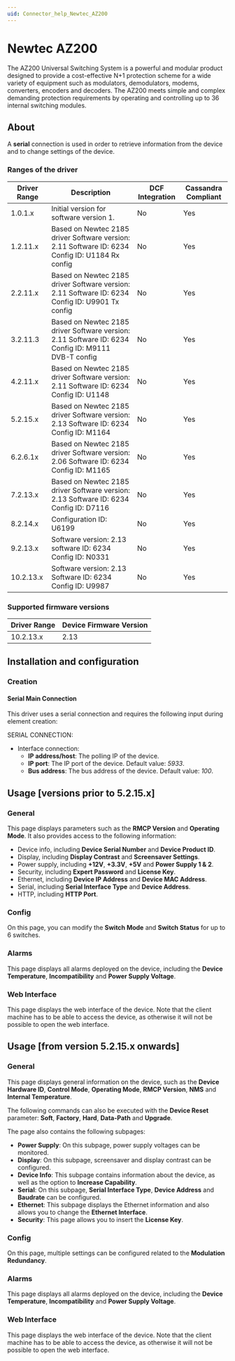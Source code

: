 ```yaml
---
uid: Connector_help_Newtec_AZ200
---
```


# Newtec AZ200

The AZ200 Universal Switching System is a powerful and modular product designed to provide a cost-effective N+1 protection scheme for a wide variety of equipment such as modulators, demodulators, modems, converters, encoders and decoders. The AZ200 meets simple and complex demanding protection requirements by operating and controlling up to 36 internal switching modules.

## About

A **serial** connection is used in order to retrieve information from the device and to change settings of the device.

### Ranges of the driver

| **Driver Range** | **Description**                                                                                    | **DCF Integration** | **Cassandra Compliant** |
|------------------|----------------------------------------------------------------------------------------------------|---------------------|-------------------------|
| 1.0.1.x          | Initial version for software version 1.                                                            | No                  | Yes                     |
| 1.2.11.x         | Based on Newtec 2185 driver Software version: 2.11 Software ID: 6234 Config ID: U1184 Rx config    | No                  | Yes                     |
| 2.2.11.x         | Based on Newtec 2185 driver Software version: 2.11 Software ID: 6234 Config ID: U9901 Tx config    | No                  | Yes                     |
| 3.2.11.3         | Based on Newtec 2185 driver Software version: 2.11 Software ID: 6234 Config ID: M9111 DVB-T config | No                  | Yes                     |
| 4.2.11.x         | Based on Newtec 2185 driver Software version: 2.11 Software ID: 6234 Config ID: U1148              | No                  | Yes                     |
| 5.2.15.x         | Based on Newtec 2185 driver Software version: 2.13 Software ID: 6234 Config ID: M1164              | No                  | Yes                     |
| 6.2.6.1x         | Based on Newtec 2185 driver Software version: 2.06 Software ID: 6234 Config ID: M1165              | No                  | Yes                     |
| 7.2.13.x         | Based on Newtec 2185 driver Software version: 2.13 Software ID: 6234 Config ID: D7116              | No                  | Yes                     |
| 8.2.14.x         | Configuration ID: U6199                                                                            | No                  | Yes                     |
| 9.2.13.x         | Software version: 2.13 software ID: 6234 Config ID: N0331                                          | No                  | Yes                     |
| 10.2.13.x        | Software version: 2.13 Software ID: 6234 Config ID: U9987                                          | No                  | Yes                     |

### Supported firmware versions

| **Driver Range** | **Device Firmware Version** |
|------------------|-----------------------------|
| 10.2.13.x        | 2.13                        |

## Installation and configuration

### Creation

#### Serial Main Connection

This driver uses a serial connection and requires the following input during element creation:

SERIAL CONNECTION:

- Interface connection:
  - **IP address/host**: The polling IP of the device.
  - **IP port**: The IP port of the device. Default value: *5933*.
  - **Bus address**: The bus address of the device. Default value: *100*.

## Usage \[versions prior to 5.2.15.x\]

### General

This page displays parameters such as the **RMCP Version** and **Operating Mode**. It also provides access to the following information:

- Device info, including **Device Serial Number** and **Device Product ID**.
- Display, including **Display Contrast** and **Screensaver Settings**.
- Power supply, including **+12V**, **+3.3V**, **+5V** and **Power Supply 1 & 2**.
- Security, including **Expert Password** and **License Key**.
- Ethernet, including **Device IP Address** and **Device MAC Address**.
- Serial, including **Serial Interface Type** and **Device Address**.
- HTTP, including **HTTP Port**.

### Config

On this page, you can modify the **Switch Mode** and **Switch Status** for up to 6 switches.

### Alarms

This page displays all alarms deployed on the device, including the **Device** **Temperature**, **Incompatibility** and **Power Supply Voltage**.

### Web Interface

This page displays the web interface of the device. Note that the client machine has to be able to access the device, as otherwise it will not be possible to open the web interface.

## Usage \[from version 5.2.15.x onwards\]

### General

This page displays general information on the device, such as the **Device Hardware ID**, **Control Mode**, **Operating Mode**, **RMCP Version**, **NMS** and **Internal Temperature**.

The following commands can also be executed with the **Device Reset** parameter: **Soft**, **Factory**, **Hard**, **Data-Path** and **Upgrade**.

The page also contains the following subpages:

- **Power Supply**: On this subpage, power supply voltages can be monitored.
- **Display**: On this subpage, screensaver and display contrast can be configured.
- **Device Info**: This subpage contains information about the device, as well as the option to **Increase Capability**.
- **Serial**: On this subpage, **Serial Interface Type**, **Device Address** and **Baudrate** can be configured.
- **Ethernet**: This subpage displays the Ethernet information and also allows you to change the **Ethernet Interface**.
- **Security**: This page allows you to insert the **License Key**.

### Config

On this page, multiple settings can be configured related to the **Modulation Redundancy**.

### Alarms

This page displays all alarms deployed on the device, including the **Device** **Temperature**, **Incompatibility** and **Power Supply Voltage**.

### Web Interface

This page displays the web interface of the device. Note that the client machine has to be able to access the device, as otherwise it will not be possible to open the web interface.
